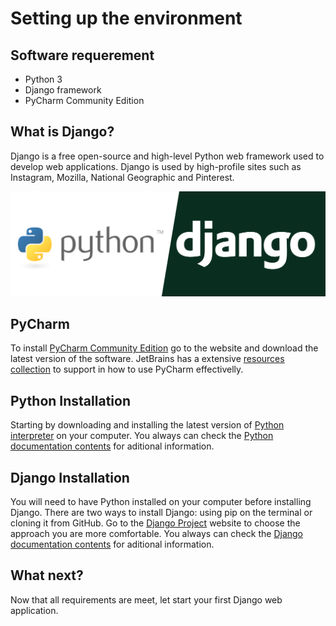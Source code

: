 # Setting up the environment


## Software requerement

- Python 3
- Django framework
- PyCharm Community Edition

## What is Django?

Django is a free open-source and high-level Python web framework used to develop web applications. 
Django is used by high-profile sites such as Instagram, Mozilla, National Geographic and Pinterest.


<!-- IMAGE
Caption: Stages of sound processing
ID: python_django_logo
Alt text: 
Author: 
Attribution: 
Placeholder: TRUE  
--> 

![IMAGE](figures/python-django.png)

<!-- END IMAGE -->

## PyCharm 

To install <a href="https://www.jetbrains.com/pycharm/download/">PyCharm Community Edition</a> go to the website and download the latest version of the software. JetBrains has a extensive <a href="https://www.jetbrains.com/pycharm/learn/">resources collection</a> to support in how to use PyCharm effectivelly. 


## Python Installation

Starting by downloading and installing the latest version of <a href="https://www.python.org/downloads/">Python interpreter</a> on your computer. You always can check the <a href="https://www.python.org/doc/versions/">Python documentation contents</a> for aditional information. 

## Django Installation

You will need to have Python installed on your computer before installing Django. There are two ways to install Django: using pip on the terminal or cloning it from GitHub. Go to the <a href="https://www.djangoproject.com/download/">Django Project</a> website to choose the approach you are more comfortable. You always can check the <a href="https://docs.djangoproject.com/en/4.0/contents/">Django documentation contents</a> for aditional information. 

## What next?

Now that all requirements are meet, let start your first Django web application. 
